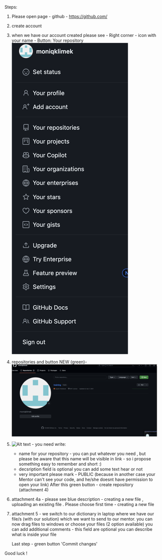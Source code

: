 Steps:

1. Please open page - github - https://github.com/
2. create account 
3. when we have our account created please see - Right corner - icon with your name -  Button: Your repository
   ![Alt text](1.png)
4. repositories and button NEW (green)- ![Alt text](2%20new.png)
5. ![Alt text](3%public.png) - you need write:
   - name for your repository - you can put whatever you need , but please be aware that this name will be visible in link - so i propose something easy to remember and short :)
   - decsription field is optional you can add some text hear or not
   - very important please mark - PUBLIC (because in another case your Mentor can't see your code, and he/she doesnt have permission to open your link)
After this green button - create repository (attachment 4)
6. attachment 4a - please see blue description - creating a new file , uploading an existing file . Please choose first time - creating a new file
7. attachment 5 - we switch to our dictionary in laptop where we have our file/s (with our solution) which we want to send to our mentor.
   you can now drag files to windows or choose your files (2 option available)
   you can add additional comments - this field are optional you can describe what is inside your file
     
   Last step - green button 'Commit changes'

Good luck !
